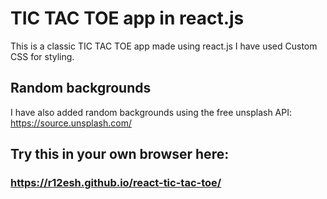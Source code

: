 # TIC TAC TOE app in react.js
This is a classic TIC TAC TOE app made using react.js
I have used Custom CSS for styling.

## Random backgrounds
I have also added random backgrounds using the free unsplash API: https://source.unsplash.com/

## Try this in your own browser here:
### https://r12esh.github.io/react-tic-tac-toe/
